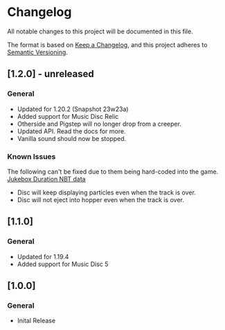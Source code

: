 # Changelog

All notable changes to this project will be documented in this file.

The format is based on [Keep a Changelog](https://keepachangelog.com/en/1.0.0/), and this project adheres to [Semantic Versioning](https://semver.org/spec/v2.0.0.html).

## [1.2.0] - unreleased
### General
- Updated for 1.20.2 (Snapshot 23w23a)
- Added support for Music Disc Relic
- Otherside and Pigstep will no longer drop from a creeper.
- Updated API. Read the docs for more.
- Vanilla sound should now be stopped.

### Known Issues
The following can't be fixed due to them being hard-coded into the game. [Jukebox Duration NBT data](https://feedback.minecraft.net/hc/en-us/community/posts/18734778809741)
- Disc will keep displaying particles even when the track is over.
- Disc will not eject into hopper even when the track is over.

## [1.1.0]
### General
- Updated for 1.19.4
- Added support for Music Disc 5

## [1.0.0]
### General
- Inital Release